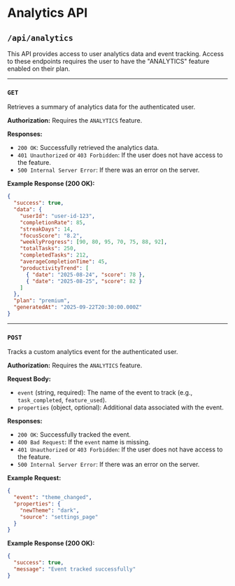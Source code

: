 # Analytics API

## `/api/analytics`

This API provides access to user analytics data and event tracking. Access to these endpoints requires the user to have the "ANALYTICS" feature enabled on their plan.

---

### `GET`

Retrieves a summary of analytics data for the authenticated user.

**Authorization:**
Requires the `ANALYTICS` feature.

**Responses:**

-   `200 OK`: Successfully retrieved the analytics data.
-   `401 Unauthorized` or `403 Forbidden`: If the user does not have access to the feature.
-   `500 Internal Server Error`: If there was an error on the server.

**Example Response (200 OK):**
```json
{
  "success": true,
  "data": {
    "userId": "user-id-123",
    "completionRate": 85,
    "streakDays": 14,
    "focusScore": "8.2",
    "weeklyProgress": [90, 80, 95, 70, 75, 88, 92],
    "totalTasks": 250,
    "completedTasks": 212,
    "averageCompletionTime": 45,
    "productivityTrend": [
      { "date": "2025-08-24", "score": 78 },
      { "date": "2025-08-25", "score": 82 }
    ]
  },
  "plan": "premium",
  "generatedAt": "2025-09-22T20:30:00.000Z"
}
```

---

### `POST`

Tracks a custom analytics event for the authenticated user.

**Authorization:**
Requires the `ANALYTICS` feature.

**Request Body:**

-   `event` (string, required): The name of the event to track (e.g., `task_completed`, `feature_used`).
-   `properties` (object, optional): Additional data associated with the event.

**Responses:**

-   `200 OK`: Successfully tracked the event.
-   `400 Bad Request`: If the `event` name is missing.
-   `401 Unauthorized` or `403 Forbidden`: If the user does not have access to the feature.
-   `500 Internal Server Error`: If there was an error on the server.

**Example Request:**
```json
{
  "event": "theme_changed",
  "properties": {
    "newTheme": "dark",
    "source": "settings_page"
  }
}
```

**Example Response (200 OK):**
```json
{
  "success": true,
  "message": "Event tracked successfully"
}
```
